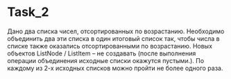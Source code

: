 # Task_2
Дано два списка чисел, отсортированных по возрастанию. Необходимо объединить два
эти списка в один итоговый список так, чтобы числа в списке также оказались
отсортированными по возрастанию. Новых объектов ListNode / ListItem – не создавать
(после выполнения операции объединения исходные списки окажутся пустыми.). По
каждому из 2-х исходных списков можно пройти не более одного раза.
